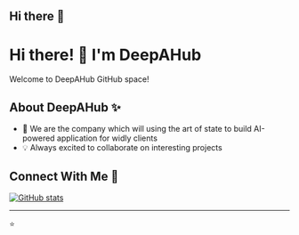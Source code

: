 ## Hi there 👋

<!--

**Here are some ideas to get you started:**

🙋‍♀️ A short introduction - what is your organization all about?
🌈 Contribution guidelines - how can the community get involved?
👩‍💻 Useful resources - where can the community find your docs? Is there anything else the community should know?
🍿 Fun facts - what does your team eat for breakfast?
🧙 Remember, you can do mighty things with the power of [Markdown](https://docs.github.com/github/writing-on-github/getting-started-with-writing-and-formatting-on-github/basic-writing-and-formatting-syntax)
-->

# Hi there! 👋 I'm DeepAHub

Welcome to DeepAHub GitHub space! 

## About DeepAHub ✨
- 🔭 We are the company which will using the art of state to build AI-powered application for widly clients
- 💡 Always excited to collaborate on interesting projects


## Connect With Me 🤝
<!-- Add your professional social links here -->

[![GitHub stats](https://github-readme-stats.vercel.app/api?username=deepahub&show_icons=true&theme=radical)](https://github.com/deepahub)

---
⭐️ 
